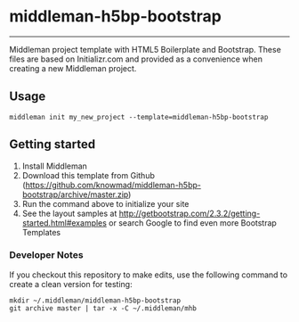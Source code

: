 # middleman-h5bp-bootstrap
---

Middleman project template with HTML5 Boilerplate and Bootstrap. These files are based on Initializr.com and provided as a convenience when creating a new Middleman project.


## Usage

    middleman init my_new_project --template=middleman-h5bp-bootstrap


## Getting started

1. Install Middleman
2. Download this template from Github (https://github.com/knowmad/middleman-h5bp-bootstrap/archive/master.zip)
3. Run the command above to initialize your site
4. See the layout samples at http://getbootstrap.com/2.3.2/getting-started.html#examples or search Google to find even more Bootstrap Templates

### Developer Notes

If you checkout this repository to make edits, use the following command to create a clean version for testing:

    mkdir ~/.middleman/middleman-h5bp-bootstrap
    git archive master | tar -x -C ~/.middleman/mhb

